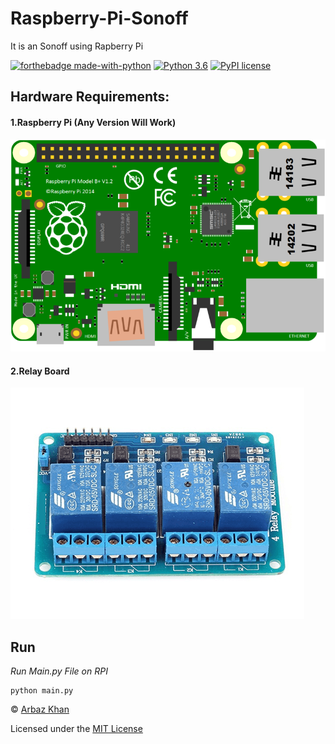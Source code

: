 # Raspberry-Pi-Sonoff
It  is an Sonoff using Rapberry Pi

[![forthebadge made-with-python](http://ForTheBadge.com/images/badges/made-with-python.svg)](https://www.python.org/)                  [![Python 3.6](https://img.shields.io/badge/python-3.6-blue.svg)](https://www.python.org/downloads/release/python-360/)          [![PyPI license](https://img.shields.io/pypi/l/ansicolortags.svg)](https://pypi.python.org/pypi/ansicolortags/)


## Hardware Requirements:

#### 1.Raspberry Pi (Any Version Will Work)

<img src="img/rpi.png">

#### 2.Relay Board

<img src="img/relay.png">



## Run
*Run Main.py File on RPI*
```
python main.py
```


© [Arbaz Khan](https://arbazkhan4712.github.io/Contact.html)

Licensed under the [MIT License](LICENSE)
